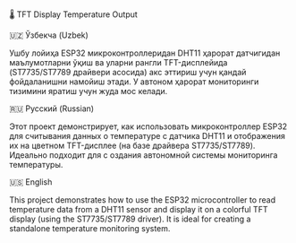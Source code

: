 🌡️ TFT Display Temperature Output

🇺🇿 Ўзбекча (Uzbek)

Ушбу лойиҳа ESP32 микроконтроллеридан DHT11 ҳарорат датчигидан маълумотларни ўқиш ва уларни рангли TFT-дисплейида 
(ST7735/ST7789 драйвери асосида) акс эттириш учун қандай фойдаланишни намойиш 
этади. У автоном ҳарорат мониторинги тизимини яратиш учун жуда мос келади.

🇷🇺 Русский (Russian)

Этот проект демонстрирует, как использовать микроконтроллер ESP32 для считывания данных о температуре с 
датчика DHT11 и отображения их на цветном TFT-дисплее (на базе драйвера ST7735/ST7789). Идеально подходит для с
оздания автономной системы мониторинга температуры.

🇺🇸 English

This project demonstrates how to use the ESP32 microcontroller to read temperature data 
from a DHT11 sensor and display it on a colorful TFT display 
(using the ST7735/ST7789 driver). It is ideal for creating a standalone temperature monitoring system.

